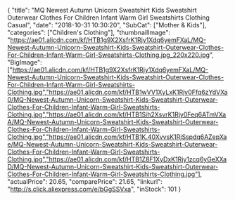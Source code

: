 {
	"title": "MQ Newest Autumn Unicorn Sweatshirt Kids Sweatshirt Outerwear Clothes For Children Infant Warm Girl Sweatshirts Clothing Casual",
	"date": "2018-10-31 10:30:20",
	"SubCat": ["Mother & Kids"],
	"categories": ["Children's Clothing"],
	"thumbnailImage": "https://ae01.alicdn.com/kf/HTB1g9X2XsfrK1Rjy1Xdq6yemFXaL/MQ-Newest-Autumn-Unicorn-Sweatshirt-Kids-Sweatshirt-Outerwear-Clothes-For-Children-Infant-Warm-Girl-Sweatshirts-Clothing.jpg_220x220.jpg",
	"BigImage": ["https://ae01.alicdn.com/kf/HTB1g9X2XsfrK1Rjy1Xdq6yemFXaL/MQ-Newest-Autumn-Unicorn-Sweatshirt-Kids-Sweatshirt-Outerwear-Clothes-For-Children-Infant-Warm-Girl-Sweatshirts-Clothing.jpg","https://ae01.alicdn.com/kf/HTB1wVV1XyLxK1Rjy0Ffq6zYdVXa0/MQ-Newest-Autumn-Unicorn-Sweatshirt-Kids-Sweatshirt-Outerwear-Clothes-For-Children-Infant-Warm-Girl-Sweatshirts-Clothing.jpg","https://ae01.alicdn.com/kf/HTB1Sih2XsvrK1Rjy0Feq6ATmVXaA/MQ-Newest-Autumn-Unicorn-Sweatshirt-Kids-Sweatshirt-Outerwear-Clothes-For-Children-Infant-Warm-Girl-Sweatshirts-Clothing.jpg","https://ae01.alicdn.com/kf/HTB1K.40XvvsK1RjSspdq6AZepXae/MQ-Newest-Autumn-Unicorn-Sweatshirt-Kids-Sweatshirt-Outerwear-Clothes-For-Children-Infant-Warm-Girl-Sweatshirts-Clothing.jpg","https://ae01.alicdn.com/kf/HTB1Z8F1XyDxK1Rjy1zcq6yGeXXaD/MQ-Newest-Autumn-Unicorn-Sweatshirt-Kids-Sweatshirt-Outerwear-Clothes-For-Children-Infant-Warm-Girl-Sweatshirts-Clothing.jpg"],
	"actualPrice": 20.65,
	"comparePrice": 21.65,
	"linkurl": "http://s.click.aliexpress.com/e/bGgSSVxa",
	"inStock": 101
}

